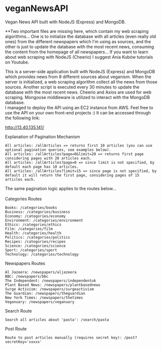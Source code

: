 # veganNewsAPI
Vegan News API built with NodeJS (Express) and MongoDB.


**Two important files are missing here, which contain my web scraping algorithms... One is to initialize the database with all articles (even really old ones) from the different newspapers which I'm using as sources, and the other is just to update the database with the most recent news, consuming the content from the homepage of all newspapers... If you want to learn about web scraping with NodeJS (Cheerio) I suggest Ania Kubów tutorials on Youtube. 

This is a server-side application built with NodeJS (Express) and MongoDB which provides news from 8 different sources about veganism. When the server is initialized, a web scraping algorithm collect all the news from those sources. Another script is executed every 30 minutes to update the database with the most recent news. Cheerio and Axios are used for web scraping. Mongoose middleware is utilized to interact with the MongoDB database. <br>
I managed to deploy the API using an EC2 instance from AWS. Feel free to use the API on your own front-end projects :) It can be accessed through the following link:

http://13.40.135.141/

Explanation of Pagination Mechanism

    All articles: /allArticles => returns first 10 articles (you can use optional pagination queries, see examples below).
    All articles: /allArticles?page=0&limit=20 => returns first page considering pages with 20 articles each.
    All articles: /allArticles?page=0 => since limit is not specified, by default each page has 10 articles.
    All articles: /allArticles?limit=15 => since page is not specified, by default it will return the first page, considering pages of 15 articles each.

The same pagination logic applies to the routes below...<br><br>
Categories Routes

    Books: /categories/books
    Business: /categories/business
    Economy: /categories/economy
    Environment: /categories/environment
    Ethics: /categories/ethics
    Film: /categories/film
    Health: /categories/health
    Politics: /categories/politics
    Recipes: /categories/recipes
    Science: /categories/science
    Sport: /categories/sport
    Technology: /categories/technology

Newspapers Routes

    Al Jazeera: /newspapers/aljazeera
    BBC: /newspapers/bbc
    The Independent: /newspapers/independentuk
    Plant Based News: /newspapers/plantbasednews
    Surge Activism: /newspapers/surgeactivism
    The Guardian: /newspapers/theguardian
    New York Times: /newspapers/thetimes
    Veganuary: /newspapers/veganuary

Search Route

    Search all articles about 'pasta': /search/pasta

Post Route

    Route to post articles manually (requires secret key): /post?secretKey='xxxxx'
